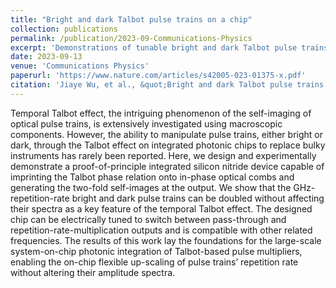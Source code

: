 ```yaml
---
title: "Bright and dark Talbot pulse trains on a chip"
collection: publications
permalink: /publication/2023-09-Communications-Physics
excerpt: 'Demonstrations of tunable bright and dark Talbot pulse trains on a compact silicon nitride photonic integrated chip .'
date: 2023-09-13
venue: 'Communications Physics'
paperurl: 'https://www.nature.com/articles/s42005-023-01375-x.pdf'
citation: 'Jiaye Wu, et al., &quot;Bright and dark Talbot pulse trains on a chip.&quot; <i>Communications Physics</i>. 6: 249, (2023).'
---
```


Temporal Talbot effect, the intriguing phenomenon of the self-imaging of optical pulse trains, is extensively investigated using macroscopic components. However, the ability to manipulate pulse trains, either bright or dark, through the Talbot effect on integrated photonic chips to replace bulky instruments has rarely been reported. Here, we design and experimentally demonstrate a proof-of-principle integrated silicon nitride device capable of imprinting the Talbot phase relation onto in-phase optical combs and generating the two-fold self-images at the output. We show that the GHz-repetition-rate bright and dark pulse trains can be doubled without affecting their spectra as a key feature of the temporal Talbot effect. The designed chip can be electrically tuned to switch between pass-through and repetition-rate-multiplication outputs and is compatible with other related frequencies. The results of this work lay the foundations for the large-scale system-on-chip photonic integration of Talbot-based pulse multipliers, enabling the on-chip flexible up-scaling of pulse trains’ repetition rate without altering their amplitude spectra.
